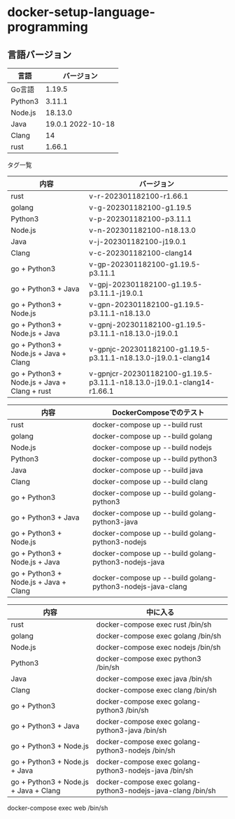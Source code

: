 # docker-setup-language-programming
## 言語バージョン

| 言語      | バージョン             |
|---------|-------------------|
| Go言語    | 1.19.5            |
| Python3 | 3.11.1            |
| Node.js | 18.13.0           |
| Java    | 19.0.1 2022-10-18 |
| Clang   | 14                |
| rust    | 1.66.1            |

タグ一覧

| 内容                                           | バージョン                                                                  |
|----------------------------------------------|------------------------------------------------------------------------|
| rust                                         | v-r-202301182100-r1.66.1                                               |
| golang                                       | v-g-202301182100-g1.19.5                                               |
| Python3                                      | v-p-202301182100-p3.11.1                                               |
| Node.js                                      | v-n-202301182100-n18.13.0                                              |
| Java                                         | v-j-202301182100-j19.0.1                                               |
| Clang                                        | v-c-202301182100-clang14                                               |
| go + Python3                                 | v-gp-202301182100-g1.19.5-p3.11.1                                      |
| go + Python3 + Java                          | v-gpj-202301182100-g1.19.5-p3.11.1-j19.0.1                             |
| go + Python3 + Node.js                       | v-gpn-202301182100-g1.19.5-p3.11.1-n18.13.0                            |
| go + Python3 + Node.js + Java                | v-gpnj-202301182100-g1.19.5-p3.11.1-n18.13.0-j19.0.1                   |
| go + Python3 + Node.js + Java + Clang        | v-gpnjc-202301182100-g1.19.5-p3.11.1-n18.13.0-j19.0.1-clang14          |
| go + Python3 + Node.js + Java + Clang + rust | v-gpnjcr-202301182100-g1.19.5-p3.11.1-n18.13.0-j19.0.1-clang14-r1.66.1 |


| 内容                                    | DockerComposeでのテスト                                         |
|---------------------------------------|------------------------------------------------------------|
| rust                                  | docker-compose up --build rust                             |
| golang                                | docker-compose up --build golang                           |
| Node.js                               | docker-compose up --build nodejs                           |
| Python3                               | docker-compose up --build python3                          |
| Java                                  | docker-compose up --build java                             |
| Clang                                 | docker-compose up --build clang                            |
| go + Python3                          | docker-compose up --build golang-python3                   |
| go + Python3 + Java                   | docker-compose up --build golang-python3-java              |
| go + Python3 + Node.js                | docker-compose up --build golang-python3-nodejs            |
| go + Python3 + Node.js + Java         | docker-compose up --build golang-python3-nodejs-java       |
| go + Python3 + Node.js + Java + Clang | docker-compose up --build golang-python3-nodejs-java-clang |


| 内容                                    | 中に入る                                                         |
|---------------------------------------|--------------------------------------------------------------|
| rust                                  | docker-compose exec rust /bin/sh                             |
| golang                                | docker-compose exec golang /bin/sh                           |
| Node.js                               | docker-compose exec nodejs /bin/sh                           |
| Python3                               | docker-compose exec python3 /bin/sh                          |
| Java                                  | docker-compose exec java /bin/sh                             |
| Clang                                 | docker-compose exec clang /bin/sh                            |
| go + Python3                          | docker-compose exec golang-python3 /bin/sh                   |
| go + Python3 + Java                   | docker-compose exec golang-python3-java /bin/sh              |
| go + Python3 + Node.js                | docker-compose exec golang-python3-nodejs /bin/sh            |
| go + Python3 + Node.js + Java         | docker-compose exec golang-python3-nodejs-java /bin/sh       |
| go + Python3 + Node.js + Java + Clang | docker-compose exec golang-python3-nodejs-java-clang /bin/sh |


docker-compose exec web /bin/sh






